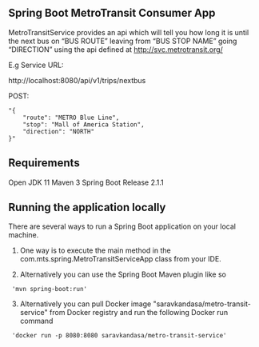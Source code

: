 Spring Boot MetroTransit Consumer App
-------------------------------------
MetroTransitService provides an api which will tell you how long it is until the next bus on “BUS ROUTE” leaving from 
“BUS STOP NAME” going “DIRECTION” using the api defined at http://svc.metrotransit.org/ 

E.g
Service URL:

   http://localhost:8080/api/v1/trips/nextbus

POST:

	"{
		"route": "METRO Blue Line",
		"stop": "Mall of America Station",
		"direction": "NORTH"
	}"

Requirements
------------
   Open JDK 11
   Maven 3
   Spring Boot Release 2.1.1

Running the application locally
-------------------------------

There are several ways to run a Spring Boot application on your local machine. 

   1. One way is to execute the main method in the com.mts.spring.MetroTransitServiceApp class from your IDE.

   2. Alternatively you can use the Spring Boot Maven plugin like so
        
     'mvn spring-boot:run'
    
   3. Alternatively you can pull Docker image "saravkandasa/metro-transit-service" from Docker registry and 
   run the following Docker run command
   
     'docker run -p 8080:8080 saravkandasa/metro-transit-service'
   

